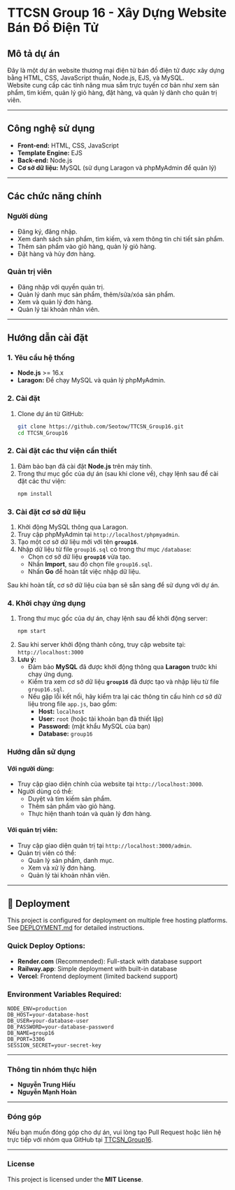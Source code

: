 # TTCSN Group 16 - Xây Dựng Website Bán Đồ Điện Tử  

## Mô tả dự án  
Đây là một dự án website thương mại điện tử bán đồ điện tử được xây dựng bằng HTML, CSS, JavaScript thuần, Node.js, EJS, và MySQL.  
Website cung cấp các tính năng mua sắm trực tuyến cơ bản như xem sản phẩm, tìm kiếm, quản lý giỏ hàng, đặt hàng, và quản lý dành cho quản trị viên.  

---

## Công nghệ sử dụng  
- **Front-end:** HTML, CSS, JavaScript  
- **Template Engine:** EJS  
- **Back-end:** Node.js  
- **Cơ sở dữ liệu:** MySQL (sử dụng Laragon và phpMyAdmin để quản lý)  

---

## Các chức năng chính  
### Người dùng  
- Đăng ký, đăng nhập.  
- Xem danh sách sản phẩm, tìm kiếm, và xem thông tin chi tiết sản phẩm.  
- Thêm sản phẩm vào giỏ hàng, quản lý giỏ hàng.  
- Đặt hàng và hủy đơn hàng.  

### Quản trị viên  
- Đăng nhập với quyền quản trị.  
- Quản lý danh mục sản phẩm, thêm/sửa/xóa sản phẩm.  
- Xem và quản lý đơn hàng.  
- Quản lý tài khoản nhân viên.

---

## Hướng dẫn cài đặt  

### 1. Yêu cầu hệ thống  
- **Node.js** >= 16.x  
- **Laragon:** Để chạy MySQL và quản lý phpMyAdmin.  

### 2. Cài đặt  
1. Clone dự án từ GitHub:  
   ```bash
   git clone https://github.com/Seotow/TTCSN_Group16.git
   cd TTCSN_Group16

### 2. Cài đặt các thư viện cần thiết  

1. Đảm bảo bạn đã cài đặt **Node.js** trên máy tính.  
2. Trong thư mục gốc của dự án (sau khi clone về), chạy lệnh sau để cài đặt các thư viện:  
   ```bash
   npm install

### 3. Cài đặt cơ sở dữ liệu  

1. Khởi động MySQL thông qua Laragon.  
2. Truy cập phpMyAdmin tại `http://localhost/phpmyadmin`.  
3. Tạo một cơ sở dữ liệu mới với tên **`group16`**.  
4. Nhập dữ liệu từ file `group16.sql` có trong thư mục `/database`:  
   - Chọn cơ sở dữ liệu **`group16`** vừa tạo.  
   - Nhấn **Import**, sau đó chọn file `group16.sql`.  
   - Nhấn **Go** để hoàn tất việc nhập dữ liệu.  

Sau khi hoàn tất, cơ sở dữ liệu của bạn sẽ sẵn sàng để sử dụng với dự án.

### 4. Khởi chạy ứng dụng  

1. Trong thư mục gốc của dự án, chạy lệnh sau để khởi động server:  
   ```bash
   npm start
2. Sau khi server khởi động thành công, truy cập website tại: `http://localhost:3000`
3. **Lưu ý:**  
   - Đảm bảo **MySQL** đã được khởi động thông qua **Laragon** trước khi chạy ứng dụng.  
   - Kiểm tra xem cơ sở dữ liệu **`group16`** đã được tạo và nhập liệu từ file `group16.sql`.  
   - Nếu gặp lỗi kết nối, hãy kiểm tra lại các thông tin cấu hình cơ sở dữ liệu trong file `app.js`, bao gồm:  
     - **Host:** `localhost`  
     - **User:** `root` (hoặc tài khoản bạn đã thiết lập)  
     - **Password:** (mật khẩu MySQL của bạn)  
     - **Database:** `group16`  

### Hướng dẫn sử dụng  

#### Với người dùng:  
- Truy cập giao diện chính của website tại `http://localhost:3000`.  
- Người dùng có thể:  
  - Duyệt và tìm kiếm sản phẩm.  
  - Thêm sản phẩm vào giỏ hàng.  
  - Thực hiện thanh toán và quản lý đơn hàng.  

#### Với quản trị viên:  
- Truy cập giao diện quản trị tại `http://localhost:3000/admin`.  
- Quản trị viên có thể:  
  - Quản lý sản phẩm, danh mục.  
  - Xem và xử lý đơn hàng.  
  - Quản lý tài khoản nhân viên.  

---

## 🚀 Deployment  

This project is configured for deployment on multiple free hosting platforms. See [DEPLOYMENT.md](DEPLOYMENT.md) for detailed instructions.

### Quick Deploy Options:
- **Render.com** (Recommended): Full-stack with database support
- **Railway.app**: Simple deployment with built-in database
- **Vercel**: Frontend deployment (limited backend support)

### Environment Variables Required:
```env
NODE_ENV=production
DB_HOST=your-database-host
DB_USER=your-database-user  
DB_PASSWORD=your-database-password
DB_NAME=group16
DB_PORT=3306
SESSION_SECRET=your-secret-key
```

---

### Thông tin nhóm thực hiện  
- **Nguyễn Trung Hiếu**  
- **Nguyễn Mạnh Hoàn**  

---

### Đóng góp  
Nếu bạn muốn đóng góp cho dự án, vui lòng tạo Pull Request hoặc liên hệ trực tiếp với nhóm qua GitHub tại [TTCSN_Group16](https://github.com/Seotow/TTCSN_Group16).  

---

### License  
This project is licensed under the **MIT License**.  
